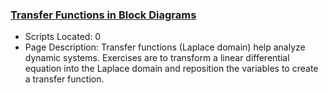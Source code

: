 ### [Transfer Functions in Block Diagrams](https://www.apmonitor.com/pdc/index.php/Main/TransferFunctionBlockDiagrams)
- Scripts Located: 0
- Page Description: Transfer functions (Laplace domain) help analyze dynamic systems. Exercises are to transform a linear differential equation into the Laplace domain and reposition the variables to create a transfer function.
